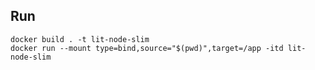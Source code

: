 ## Run

```shell
docker build . -t lit-node-slim
docker run --mount type=bind,source="$(pwd)",target=/app -itd lit-node-slim
```
